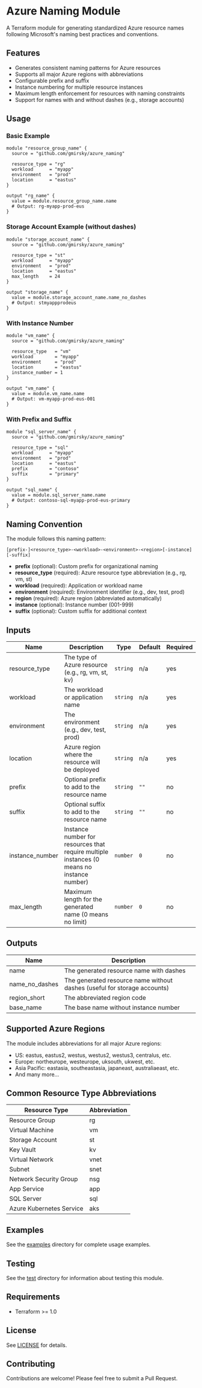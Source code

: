 # Azure Naming Module

A Terraform module for generating standardized Azure resource names following Microsoft's naming best practices and conventions.

## Features

- Generates consistent naming patterns for Azure resources
- Supports all major Azure regions with abbreviations
- Configurable prefix and suffix
- Instance numbering for multiple resource instances
- Maximum length enforcement for resources with naming constraints
- Support for names with and without dashes (e.g., storage accounts)

## Usage

### Basic Example

```hcl
module "resource_group_name" {
  source = "github.com/gmirsky/azure_naming"

  resource_type = "rg"
  workload      = "myapp"
  environment   = "prod"
  location      = "eastus"
}

output "rg_name" {
  value = module.resource_group_name.name
  # Output: rg-myapp-prod-eus
}
```

### Storage Account Example (without dashes)

```hcl
module "storage_account_name" {
  source = "github.com/gmirsky/azure_naming"

  resource_type = "st"
  workload      = "myapp"
  environment   = "prod"
  location      = "eastus"
  max_length    = 24
}

output "storage_name" {
  value = module.storage_account_name.name_no_dashes
  # Output: stmyappprodeus
}
```

### With Instance Number

```hcl
module "vm_name" {
  source = "github.com/gmirsky/azure_naming"

  resource_type   = "vm"
  workload        = "myapp"
  environment     = "prod"
  location        = "eastus"
  instance_number = 1
}

output "vm_name" {
  value = module.vm_name.name
  # Output: vm-myapp-prod-eus-001
}
```

### With Prefix and Suffix

```hcl
module "sql_server_name" {
  source = "github.com/gmirsky/azure_naming"

  resource_type = "sql"
  workload      = "myapp"
  environment   = "prod"
  location      = "eastus"
  prefix        = "contoso"
  suffix        = "primary"
}

output "sql_name" {
  value = module.sql_server_name.name
  # Output: contoso-sql-myapp-prod-eus-primary
}
```

## Naming Convention

The module follows this naming pattern:

```
[prefix-]<resource_type>-<workload>-<environment>-<region>[-instance][-suffix]
```

- **prefix** (optional): Custom prefix for organizational naming
- **resource_type** (required): Azure resource type abbreviation (e.g., rg, vm, st)
- **workload** (required): Application or workload name
- **environment** (required): Environment identifier (e.g., dev, test, prod)
- **region** (required): Azure region (abbreviated automatically)
- **instance** (optional): Instance number (001-999)
- **suffix** (optional): Custom suffix for additional context

## Inputs

| Name | Description | Type | Default | Required |
|------|-------------|------|---------|----------|
| resource_type | The type of Azure resource (e.g., rg, vm, st, kv) | `string` | n/a | yes |
| workload | The workload or application name | `string` | n/a | yes |
| environment | The environment (e.g., dev, test, prod) | `string` | n/a | yes |
| location | Azure region where the resource will be deployed | `string` | n/a | yes |
| prefix | Optional prefix to add to the resource name | `string` | `""` | no |
| suffix | Optional suffix to add to the resource name | `string` | `""` | no |
| instance_number | Instance number for resources that require multiple instances (0 means no instance number) | `number` | `0` | no |
| max_length | Maximum length for the generated name (0 means no limit) | `number` | `0` | no |

## Outputs

| Name | Description |
|------|-------------|
| name | The generated resource name with dashes |
| name_no_dashes | The generated resource name without dashes (useful for storage accounts) |
| region_short | The abbreviated region code |
| base_name | The base name without instance number |

## Supported Azure Regions

The module includes abbreviations for all major Azure regions:

- US: eastus, eastus2, westus, westus2, westus3, centralus, etc.
- Europe: northeurope, westeurope, uksouth, ukwest, etc.
- Asia Pacific: eastasia, southeastasia, japaneast, australiaeast, etc.
- And many more...

## Common Resource Type Abbreviations

| Resource Type | Abbreviation |
|---------------|--------------|
| Resource Group | rg |
| Virtual Machine | vm |
| Storage Account | st |
| Key Vault | kv |
| Virtual Network | vnet |
| Subnet | snet |
| Network Security Group | nsg |
| App Service | app |
| SQL Server | sql |
| Azure Kubernetes Service | aks |

## Examples

See the [examples](./examples) directory for complete usage examples.

## Testing

See the [test](./test) directory for information about testing this module.

## Requirements

- Terraform >= 1.0

## License

See [LICENSE](./LICENSE) for details.

## Contributing

Contributions are welcome! Please feel free to submit a Pull Request.
